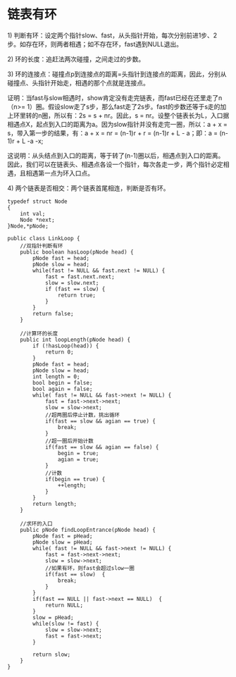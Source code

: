 # 链表有环

1\) 判断有环：设定两个指针slow、fast，从头指针开始，每次分别前进1步、2步。如存在环，则两者相遇；如不存在环，fast遇到NULL退出。

2\) 环的长度：追赶法两次碰撞，之间走过的步数。

3\) 环的连接点：碰撞点p到连接点的距离=头指针到连接点的距离，因此，分别从碰撞点、头指针开始走，相遇的那个点就是连接点。

证明：当fast与slow相遇时，show肯定没有走完链表，而fast已经在还里走了n（n&gt;= 1）圈。假设slow走了s步，那么fast走了2s步。fast的步数还等于s走的加上环里转的n圈，所以有：2s = s + nr。因此，s = nr。设整个链表长为L，入口据相遇点X，起点到入口的距离为a。因为slow指针并没有走完一圈，所以：a + x = s，带入第一步的结果，有：a + x = nr = \(n-1\)r + r = \(n-1\)r + L - a；即：a = \(n-1\)r + L -a -x;

这说明：从头结点到入口的距离，等于转了\(n-1\)圈以后，相遇点到入口的距离。因此，我们可以在链表头、相遇点各设一个指针，每次各走一步，两个指针必定相遇，且相遇第一点为环入口点。

4\) 两个链表是否相交：两个链表首尾相连，判断是否有环。

```
typedef struct Node  
{  
    int val;  
    Node *next;  
}Node,*pNode;  

public class LinkLoop {
    //双指针判断有环
    public boolean hasLoop(pNode head) {
        pNode fast = head;
        pNode slow = head;
        while(fast != NULL && fast.next != NULL) {
            fast = fast.next.next;
            slow = slow.next;
            if (fast == slow) {
                return true;
            }
        }
        return false;
    }

    //计算环的长度
    public int loopLength(pNode head) {
        if (!hasLoop(head)) {
            return 0;
        }
        pNode fast = head;
        pNode slow = head;
        int length = 0;
        bool begin = false;
        bool again = false;
        while( fast != NULL && fast->next != NULL) {
            fast = fast->next->next;  
            slow = slow->next;  
            //超两圈后停止计数，挑出循环
            if(fast == slow && agian == true) {
                break; 
            }
            //超一圈后开始计数  
            if(fast == slow && agian == false) {             
                begin = true;  
                agian = true;  
            }  
            //计数  
            if(begin == true) {
                ++length;  
            }
        }
        return length;
    }
    
    //求环的入口
    public pNode findLoopEntrance(pNode head) {
        pNode fast = pHead;  
        pNode slow = pHead;  
        while( fast != NULL && fast->next != NULL) {  
            fast = fast->next->next;  
            slow = slow->next;  
            //如果有环，则fast会超过slow一圈  
            if(fast == slow)  {  
                break;  
            }  
        }  
        if(fast == NULL || fast->next == NULL)  {
            return NULL;  
        }
        slow = pHead;  
        while(slow != fast) {  
            slow = slow->next;  
            fast = fast->next;  
        }  
  
        return slow;  
    }
}
```




